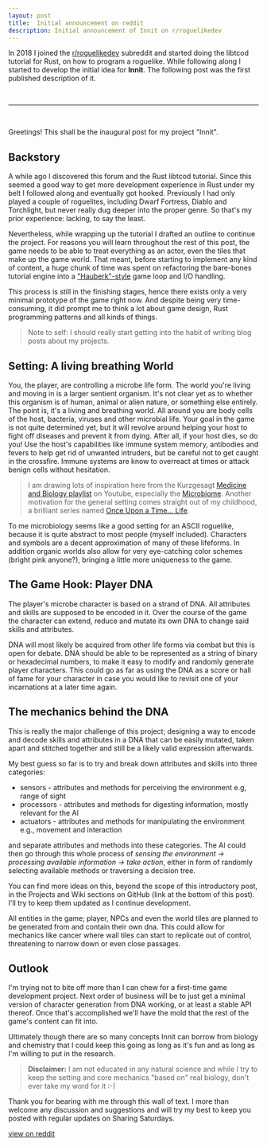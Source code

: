```yaml
---
layout: post
title:  Initial announcement on reddit
description: Initial announcement of Innit on r/roguelikedev
---
```


In 2018 I joined the [r/roguelikedev](https://www.reddit.com/r/roguelikedev/) subreddit and started doing the libtcod tutorial for Rust, on how to program a roguelike.
While following along I started to develop the initial idea for **Innit**.
The following post was the first published description of it.

<br>

---

<br>


Greetings! This shall be the inaugural post for my project "Innit".

## Backstory

A while ago I discovered this forum and the Rust libtcod tutorial. Since this seemed a good way to get more development experience in Rust under my belt I followed along and eventually got hooked. Previously I had only played a couple of roguelites, including Dwarf Fortress, Diablo and Torchlight, but never really dug deeper into the proper genre. So that's my prior experience: lacking, to say the least.

Nevertheless, while wrapping up the tutorial I drafted an outline to continue the project. For reasons you will learn throughout the rest of this post, the game needs to be able to treat everything as an actor, even the tiles that make up the game world. That meant, before starting to implement any kind of content, a huge chunk of time was spent on refactoring the bare-bones tutorial engine into a ["Hauberk"-style](https://journal.stuffwithstuff.com/2014/07/15/a-turn-based-game-loop/) game loop and I/O handling.

This process is still in the finishing stages, hence there exists only a very minimal prototype of the game right now. And despite being very time-consuming, it did prompt me to think a lot about game design, Rust programming patterns and all kinds of things.

> Note to self: I should really start getting into the habit of writing blog posts about my projects.

## Setting: A living breathing World

You, the player, are controlling a microbe life form. The world you're living and moving in is a larger sentient organism. It's not clear yet as to whether this organism is of human, animal or alien nature, or something else entirely. The point is, it's a living and breathing world. All around you are body cells of the host, bacteria, viruses and other microbial life. Your goal in the game is not quite determined yet, but it will revolve around helping your host to fight off diseases and prevent it from dying. After all, if your host dies, so do you! Use the host's capabilities like immune system memory, antibodies and fevers to help get rid of unwanted intruders, but be careful not to get caught in the crossfire. Immune systems are know to overreact at times or attack benign cells without hesitation.

> I am drawing lots of inspiration here from the Kurzgesagt [Medicine and Biology playlist](https://youtu.be/YI3tsmFsrOg) on Youtube, especially the [Microbiome](https://youtu.be/VzPD009qTN4). Another motivation for the general setting comes straight out of my childhood, a brilliant series named [Once Upon a Time... Life](https://en.wikipedia.org/wiki/Once_Upon_a_Time..._Life).

To me microbiology seems like a good setting for an ASCII roguelike, because it is quite abstract to most people (myself included). Characters and symbols are a decent approximation of many of these lifeforms. In addition organic worlds also allow for very eye-catching color schemes (bright pink anyone?), bringing a little more uniqueness to the game.

## The Game Hook: Player DNA

The player's microbe character is based on a strand of DNA. All attributes and skills are supposed to be encoded in it. Over the course of the game the character can extend, reduce and mutate its own DNA to change said skills and attributes.

DNA will most likely be acquired from other life forms via combat but this is open for debate. DNA should be able to be represented as a string of binary or hexadecimal numbers, to make it easy to modify and randomly generate player characters. This could go as far as using the DNA as a score or hall of fame for your character in case you would like to revisit one of your incarnations at a later time again.

## The mechanics behind the DNA

This is really the major challenge of this project; designing a way to encode and decode skills and attributes in a DNA that can be easily mutated, taken apart and stitched together and still be a likely valid expression afterwards.

My best guess so far is to try and break down attributes and skills into three categories:

- sensors - attributes and methods for perceiving the environment e.g, range of sight
- processors - attributes and methods for digesting information, mostly relevant for the AI
- actuators - attributes and methods for manipulating the environment e.g., movement and interaction

and separate attributes and methods into these categories. The AI could then go through this whole process of _sensing the environment -> processing available information -> take action_, either in form of randomly selecting available methods or traversing a decision tree.

You can find more ideas on this, beyond the scope of this introductory post, in the Projects and Wiki sections on GitHub (link at the bottom of this post). I'll try to keep them updated as I continue development.

All entities in the game; player, NPCs and even the world tiles are planned to be generated from and contain their own dna. This could allow for mechanics like cancer where wall tiles can start to replicate out of control, threatening to narrow down or even close passages.

## Outlook

I'm trying not to bite off more than I can chew for a first-time game development project. Next order of business will be to just get a minimal version of character generation from DNA working, or at least a stable API thereof. Once that's accomplished we'll have the mold that the rest of the game's content can fit into.

Ultimately though there are so many concepts Innit can borrow from biology and chemistry that I could keep this going as long as it's fun and as long as I'm willing to put in the research.

> **Disclaimer:** I am not educated in any natural science and while I try to keep the setting and core mechanics "based on" real biology, don't ever take my word for it :-)

Thank you for bearing with me through this wall of text. I more than welcome any discussion and suggestions and will try my best to keep you posted with regular updates on Sharing Saturdays.


[view on reddit](https://www.reddit.com/r/roguelikedev/comments/cf62b5/introducing_innit_your_100_organic_roguelike/)
